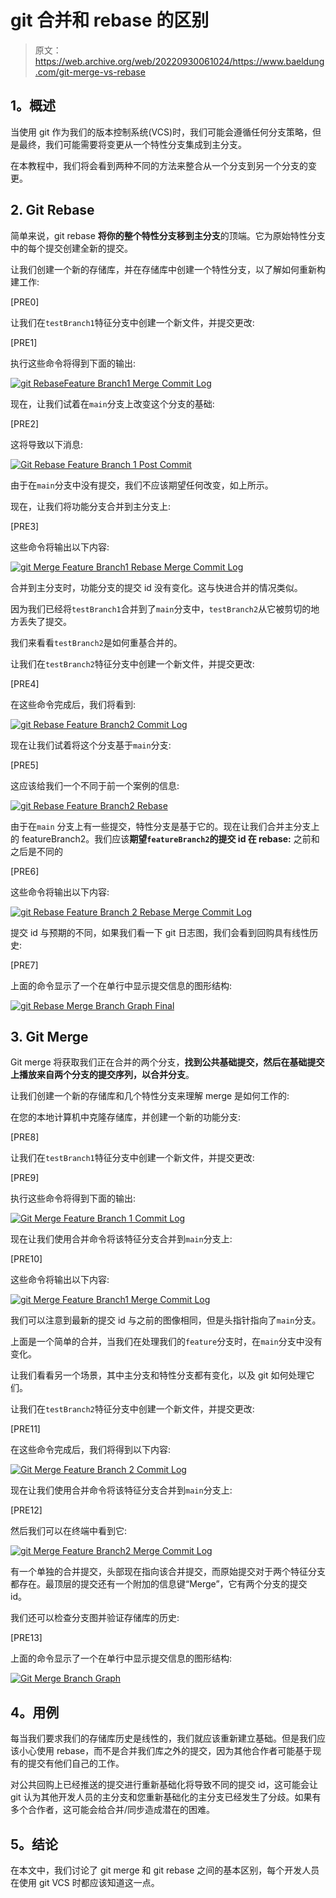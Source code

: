 # git 合并和 rebase 的区别

> 原文：<https://web.archive.org/web/20220930061024/https://www.baeldung.com/git-merge-vs-rebase>

## **1。概述**

当使用 git 作为我们的版本控制系统(VCS)时，我们可能会遵循任何分支策略，但是最终，我们可能需要将变更从一个特性分支集成到主分支。

在本教程中，我们将会看到两种不同的方法来整合从一个分支到另一个分支的变更。

## **2\. Git Rebase**

简单来说，git rebase **将你的整个特性分支移到主分支**的顶端。它为原始特性分支中的每个提交创建全新的提交。

让我们创建一个新的存储库，并在存储库中创建一个特性分支，以了解如何重新构建工作:

[PRE0]

让我们在`testBranch1`特征分支中创建一个新文件，并提交更改:

[PRE1]

执行这些命令将得到下面的输出:

[![git RebaseFeature Branch1 Merge Commit Log](img/eccd082a4d4c05aafbf670158b5ccac1.png)](/web/20220810223629/https://www.baeldung.com/wp-content/uploads/2022/05/gitRebaseFeatureBranch1CommitLog.jpg)

现在，让我们试着在`main`分支上改变这个分支的基础:

[PRE2]

这将导致以下消息:

[![Git Rebase Feature Branch 1 Post Commit](img/201944e10be331c4ef8b738679530d28.png)](/web/20220810223629/https://www.baeldung.com/wp-content/uploads/2022/05/gitRebaseFeatureBranch1PostCommit.jpg)

由于在`main`分支中没有提交，我们不应该期望任何改变，如上所示。

现在，让我们将功能分支合并到主分支上:

[PRE3]

这些命令将输出以下内容:

[![git Merge Feature Branch1 Rebase Merge Commit Log](img/dfbeff38cf2d0b3170c5f76b13348073.png)](/web/20220810223629/https://www.baeldung.com/wp-content/uploads/2022/05/gitRebaseFeatureBranch1RebaseMergeCommitLog.jpg)

合并到主分支时，功能分支的提交 id 没有变化。这与快进合并的情况类似。

因为我们已经将`testBranch1`合并到了`main`分支中，`testBranch2`从它被剪切的地方丢失了提交。

我们来看看`testBranch2`是如何重基合并的。

让我们在`testBranch2`特征分支中创建一个新文件，并提交更改:

[PRE4]

在这些命令完成后，我们将看到:

[![git Rebase Feature Branch2 Commit Log](img/0e7dcea1983b12277ba2e0b174aa11af.png)](/web/20220810223629/https://www.baeldung.com/wp-content/uploads/2022/05/2_gitRebaseFeatureBranch2CommitLog.jpg)

现在让我们试着将这个分支基于`main`分支:

[PRE5]

这应该给我们一个不同于前一个案例的信息:

[![git Rebase Feature Branch2 Rebase](img/915c2eb1a612ec7b10d75c68b06b4910.png)](/web/20220810223629/https://www.baeldung.com/wp-content/uploads/2022/05/gitRebaseFeatureBranch2PostCommit.jpg)

由于在`main` 分支上有一些提交，特性分支是基于它的。现在让我们合并主分支上的 featureBranch2。我们应该**期望`featureBranch2`的提交 id 在 rebase:** 之前和之后是不同的

[PRE6]

这些命令将输出以下内容:

[![git Rebase Feature Branch 2 Rebase Merge Commit Log](img/bd6c26beb204bb939eb8695abf4b0e65.png)](/web/20220810223629/https://www.baeldung.com/wp-content/uploads/2022/05/gitRebaseFeatureBranch2RebaseMergeCommitLog.jpg)

提交 id 与预期的不同，如果我们看一下 git 日志图，我们会看到回购具有线性历史:

[PRE7]

上面的命令显示了一个在单行中显示提交信息的图形结构:

[![git Rebase Merge Branch Graph Final](img/108efa54374d95eac53651f17c8eff31.png)](/web/20220810223629/https://www.baeldung.com/wp-content/uploads/2022/05/1_gitRebaseMergeBranchGraphFinal.jpg)

## **3\. Git Merge**

Git merge 将获取我们正在合并的两个分支，**找到公共基础提交，然后在基础提交上播放来自两个分支的提交序列，以合并分支**。

让我们创建一个新的存储库和几个特性分支来理解 merge 是如何工作的:

在您的本地计算机中克隆存储库，并创建一个新的功能分支:

[PRE8]

让我们在`testBranch1`特征分支中创建一个新文件，并提交更改:

[PRE9]

执行这些命令将得到下面的输出:

[![Git Merge Feature Branch 1 Commit Log](img/45c7ea3025e0156cf947e34c40642380.png)](/web/20220810223629/https://www.baeldung.com/wp-content/uploads/2022/05/2_gitMergeFeatureBranch1CommitLog.jpg)

现在让我们使用合并命令将该特征分支合并到`main`分支上:

[PRE10]

这些命令将输出以下内容:

[![git Merge Feature Branch1 Merge Commit Log](img/f7189e27a03a75215312556bd8e73cae.png)](/web/20220810223629/https://www.baeldung.com/wp-content/uploads/2022/05/gitMergeFeatureBranch1MergeCommitLog.jpg)

我们可以注意到最新的提交 id 与之前的图像相同，但是头指针指向了`main`分支。

上面是一个简单的合并，当我们在处理我们的`feature`分支时，在`main`分支中没有变化。

让我们看看另一个场景，其中主分支和特性分支都有变化，以及 git 如何处理它们。

让我们在`testBranch2`特征分支中创建一个新文件，并提交更改:

[PRE11]

在这些命令完成后，我们将得到以下内容:

[![Git Merge Feature Branch 2 Commit Log](img/49fecd3f0b0abe0a8405dabe048cdf5a.png)](/web/20220810223629/https://www.baeldung.com/wp-content/uploads/2022/05/gitMergeFeatureBranch2CommitLog.jpg)

现在让我们使用合并命令将该特征分支合并到`main`分支上:

[PRE12]

然后我们可以在终端中看到它:

[![git Merge Feature Branch2 Merge Commit Log](img/1d446bbc4ae019cc70cf26c2c6af596b.png)](/web/20220810223629/https://www.baeldung.com/wp-content/uploads/2022/05/gitMergeFeatureBranch2MergeCommitLog.jpg)

有一个单独的合并提交，头部现在指向该合并提交，而原始提交对于两个特征分支都存在。最顶层的提交还有一个附加的信息键“Merge”，它有两个分支的提交 id。

我们还可以检查分支图并验证存储库的历史:

[PRE13]

上面的命令显示了一个在单行中显示提交信息的图形结构:

[![Git Merge Branch Graph](img/bcd1b21ea38fea36bb80cf92ca3fd802.png)](/web/20220810223629/https://www.baeldung.com/wp-content/uploads/2022/05/gitMergeBranchGraphFinal.jpg)

## **4。用例**

每当我们要求我们的存储库历史是线性的，我们就应该重新建立基础。但是我们应该小心使用 rebase，而不是合并我们库之外的提交，因为其他合作者可能基于现有的提交有他们自己的工作。

对公共回购上已经推送的提交进行重新基础化将导致不同的提交 id，这可能会让 git 认为其他开发人员的主分支和您重新基础化的主分支已经发生了分歧。如果有多个合作者，这可能会给合并/同步造成潜在的困难。

## **5。结论**

在本文中，我们讨论了 git merge 和 git rebase 之间的基本区别，每个开发人员在使用 git VCS 时都应该知道这一点。